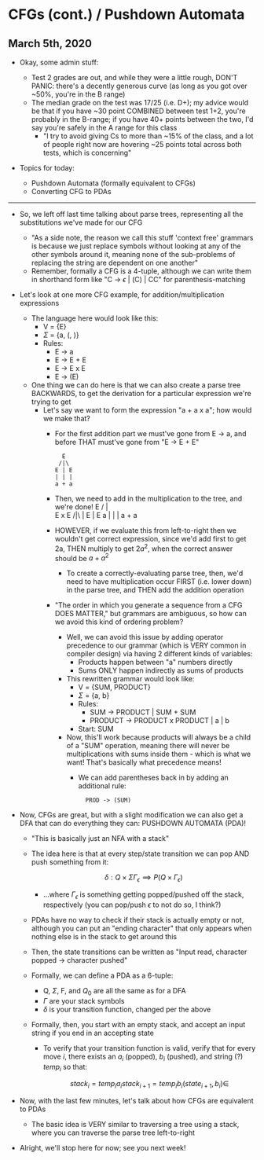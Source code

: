 # CFGs (cont.) / Pushdown Automata

## March 5th, 2020

- Okay, some admin stuff:
    - Test 2 grades are out, and while they were a little rough, DON'T PANIC: there's a decently generous curve (as long as you got over ~50%, you're in the B range)
    - The median grade on the test was 17/25 (i.e. D+); my advice would be that if you have ~30 point COMBINED between test 1+2, you're probably in the B-range; if you have 40+ points between the two, I'd say you're safely in the A range for this class
        - "I try to avoid giving Cs to more than ~15% of the class, and a lot of people right now are hovering ~25 points total across both tests, which is concerning"

- Topics for today:
    - Pushdown Automata (formally equivalent to CFGs)
    - Converting CFG to PDAs
--------------------------------------------------------------------------------

- So, we left off last time talking about parse trees, representing all the substitutions we've made for our CFG
    - "As a side note, the reason we call this stuff 'context free' grammars is because we just replace symbols without looking at any of the other symbols around it, meaning none of the sub-problems of replacing the string are dependent on one another"
    - Remember, formally a CFG is a 4-tuple, although we can write them in shorthand form like "C -> $\epsilon$ | (C) | CC" for parenthesis-matching

- Let's look at one more CFG example, for addition/multiplication expressions
    - The language here would look like this:
        - V = {E}
        - $\Sigma$ = {a, (, )}
        - Rules:
            - E -> a
            - E -> E + E
            - E -> E x E
            - E -> (E)
    - One thing we can do here is that we can also create a parse tree BACKWARDS, to get the derivation for a particular expression we're trying to get
        - Let's say we want to form the expression "a + a x a"; how would we make that?
            - For the first addition part we must've gone from E -> a, and before THAT must've gone from "E -> E + E"

                    E
                   /|\
                  E | E
                  | | |
                  a + a

            - Then, we need to add in the multiplication to the tree, and we're done!
                       E
                     / | \
                    E  x  E
                   /|\    |
                  E | E   a
                  | | |
                  a + a

            - HOWEVER, if we evaluate this from left-to-right then we wouldn't get correct expression, since we'd add first to get 2a, THEN multiply to get $2a^2$, when the correct answer should be $a + a^2$
                - To create a correctly-evaluating parse tree, then, we'd need to have multiplication occur FIRST (i.e. lower down) in the parse tree, and THEN add the addition operation
            - "The order in which you generate a sequence from a CFG DOES MATTER," but grammars are ambiguous, so how can we avoid this kind of ordering problem?
                - Well, we can avoid this issue by adding operator precedence to our grammar (which is VERY common in compiler design) via having 2 different kinds of variables:
                    - Products happen between "a" numbers directly
                    - Sums ONLY happen indirectly as sums of products
                - This rewritten grammar would look like:
                    - V = {SUM, PRODUCT}
                    - $\Sigma$ = {a, b}
                    - Rules:
                        - SUM -> PRODUCT | SUM + SUM
                        - PRODUCT -> PRODUCT x PRODUCT | a | b
                    - Start: SUM
                - Now, this'll work because products will always be a child of a "SUM" operation, meaning there will never be multiplications with sums inside them - which is what we want! That's basically what precedence means! 
                    - We can add parentheses back in by adding an additional rule:

                            PROD -> (SUM)

- Now, CFGs are great, but with a slight modification we can also get a DFA that can do everything they can: PUSHDOWN AUTOMATA (PDA)!
    - "This is basically just an NFA with a stack"
    - The idea here is that at every step/state transition we can pop AND push something from it:

        $$
        \delta: Q \times \Sigma \Gamma_\epsilon \implies P(Q \times \Gamma_\epsilon)
        $$

        - ...where $\Gamma_\epsilon$ is something getting popped/pushed off the stack, respectively (you can pop/push $\epsilon$ to not do so, I think?)
    - PDAs have no way to check if their stack is actually empty or not, although you can put an "ending character" that only appears when nothing else is in the stack to get around this
    - Then, the state transitions can be written as "Input read, character popped -> character pushed"
    - Formally, we can define a PDA as a 6-tuple:
        - Q, $\Sigma$, F, and $Q_0$ are all the same as for a DFA
        - $\Gamma$ are your stack symbols
        - $\delta$ is your transition function, changed per the above
    - Formally, then, you start with an empty stack, and accept an input string if you end in an accepting state
        - To verify that your transition function is valid, verify that for every move $i$, there exists an $a_i$ (popped), $b_i$ (pushed), and string (?) $temp_i$ so that:

            $$
            stack_i = temp_i a_i
            stack_{i+1} = temp_i b_i
            (state_{i+1}, b_i) \in 
            $$

- Now, with the last few minutes, let's talk about how CFGs are equivalent to PDAs
    - The basic idea is VERY similar to traversing a tree using a stack, where you can traverse the parse tree left-to-right

- Alright, we'll stop here for now; see you next week!
